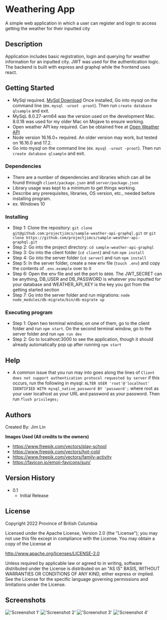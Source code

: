 # Weathering App

A simple web application in which a user can register and login to access getting the weather for their inputted city

## Description

Application includes basic registration, login and querying for weather information for an inputted city. JWT was used for the authentication logic. The backend is built with express and graphql while the frontend uses react. 

## Getting Started

* MySql required. [MySql Download](https://dev.mysql.com/downloads/mysql/) Once installed, Go into mysql on the command line (ex. `mysql -uroot -proot`). Then run `create database qlsample` and exit. 
* MySqL 8.0.27-arm64 was the version used on the development Mac. 8.0.18 was used for my older Mac on Mojave to ensure working.
* Open weather API key required. Can be obtained free at [Open Weather API](https://openweathermap.org/api)
* Node version 16.16.0+ required. An older version may work, but tested on 16.16.0 and 17.2.
* Go into mysql on the command line (ex. `mysql -uroot -proot`). Then run `create database qlsample` and exit. 

### Dependencies

* There are a number of dependencies and libraries which can all be found through `client/package.json` and `server/package.json`
* Library usage was kept to a minimum to get things working.
* Describe any prerequisites, libraries, OS version, etc., needed before installing program.
* ex. Windows 10

### Installing

* Step 1: Clone the repository: `git clone git@github.com:projectjimcs/sample-weather-api-graphql.git` or `git clone https://github.com/projectjimcs/sample-weather-api-graphql.git`
* Step 2: Go into the project directory: `cd sample-weather-api-graphql`
* Step 3: Go into the client folder (`cd client`) and run `npm install`
* Step 4: Go into the server folder (`cd server`) and run `npm install`
* Step 5: In the server folder, create a new env file (`touch .env`) and copy the contents of `.env.example` over to it
* Step 6: Open the env file and set the port to `8000`. The JWT_SECRET can be anything, DB_USER and DB_PASSWORD is whatever you inputted for your database and WEATHER_API_KEY is the key you got from the getting started section
* Step 7: Go into the server folder and run migrations: `node node_modules/db-migrate/bin/db-migrate up`


### Executing program

* Step 1: Open two terminal window, on one of them, go to the client folder and run `npm start`. On the second terminal window, go to the server folder and run `npm run dev`
* Step 2: Go to localhost:3000 to see the application, though it should already automatically pop up after running `npm start`

## Help

* A common issue that you run may into goes along the lines of `Client does not support authentication protocol requested by server` if this occurs, run the following in mysql: `ALTER USER 'root'@'localhost' IDENTIFIED WITH mysql_native_password BY 'password';` where root as your user localhost as your URL and password as your password. Then run `flush privileges;`

## Authors

Created By: Jim Lin

**Images Used (All credits to the owners)**
* https://www.freepik.com/vectors/play-school
* https://www.freepik.com/vectors/hot-cold
* https://www.freepik.com/vectors/family-activity
* https://favicon.io/emoji-favicons/sun/


## Version History

* 0.1
    * Initial Release

## License

Copyright 2022 Province of British Columbia

Licensed under the Apache License, Version 2.0 (the "License");
you may not use this file except in compliance with the License.
You may obtain a copy of the License at 

   http://www.apache.org/licenses/LICENSE-2.0

Unless required by applicable law or agreed to in writing, software
distributed under the License is distributed on an "AS IS" BASIS,
WITHOUT WARRANTIES OR CONDITIONS OF ANY KIND, either express or implied.
See the License for the specific language governing permissions and
limitations under the License.

## Screenshots

!['Screenshot 1'](https://user-images.githubusercontent.com/61166862/180325462-b75449c2-cbb4-4317-9fc6-3f55ad8066ec.png)
!['Screenshot 2'](https://user-images.githubusercontent.com/61166862/180325553-ab4a6a05-21fe-4024-a8ca-faca5dea54fb.png)
!['Screenshot 3'](https://user-images.githubusercontent.com/61166862/180325584-8d73193a-55e8-43f1-85cd-3809b0d4a45c.png)
!['Screenshot 4'](https://user-images.githubusercontent.com/61166862/180325622-3e950019-536d-4778-b2b1-79fac0f20424.png)

